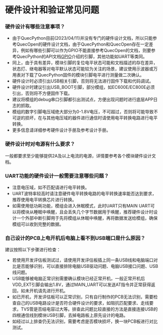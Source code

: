 # 硬件设计和验证常见问题

### **硬件设计有哪些注意事项？**

- 由于QuecPython目前(2023/04/11)并没有专门的硬件设计文档，所以只能参考QuecOpen的硬件设计文档，由于QuecPython和QuecOpen存在一定差异，例如有哪些引脚可以作为GPIO不能直接参考QuecOpen的文档，则要参考QuecPython的API文档[GPIO](../../../API_reference/zh/QuecPython_classlib/machine.Pin.md)介绍的引脚，其他功能如UART等类同。
- 同上，由于具有差异，模块引脚的复位电平状态可能和文档描述的存在差异，状态灯、继电器等对电平默认状态可能较为关注的场景，建议使用示波器或万用表对下载了QuecPython固件的模块引脚电平进行测量做二次确认。
- 硬件设计时必须引出USB相关引脚，否则将无法进行固件下载和代码调试。
- 硬件设计时建议引出USB_BOOT引脚，部分模组，如EC600E/EC800E必须引出，否则将不方便固件下载。
- 建议将模组的debug串口引脚都引出测试点，方便出现问题时进行底层APP日志的抓取。
- 模组的数字引脚电压域绝大部分为0-1.8V电压，不可超过，否则将可能导致不可逆的损坏，在与其他电压域的器件进行通信时请使用电平转换电路进行电平转换。
- 更多信息请详细参考硬件设计手册及参考设计手册。

### **硬件设计时对电源有什么要求？**

一般都要求至少能够提供2A及以上电流的电源，详情要参考各个模块硬件设计文档。

### UART功能的硬件设计一般需要注意哪些问题？

- 注意电压域，如不匹配请进行电平转换。
- UART波特率较高时请注意硬件电平转换电路的电平转换速率能否达到要求，推荐使用电平转换芯片进行转换。
- 如需使用低功耗功能，模组会进入休眠模式，此时UART只有MAIN UART可以将模块从睡眠中唤醒，且会丢失几个字节数据用于唤醒，推荐硬件设计时设计一个外部中断引脚用于先将模组从休眠中唤醒，再将数据发送给模组，确保模组可以收到完整的数据。

### 自己设计的PCB上电开机后电脑上看不到USB端口是什么原因？

建议按照以下步骤进行检查：

- 若使用开发评估板测试过，请使用开发评估板插上同一条USB线和电脑端口对比是否能够识别，可以直接排除电脑USB驱动问题、电脑USB接口问题、USB线问题。
- USB能够被电脑正常识别需要确认模块已经正常开机，一般正常开机后VDD_EXT引脚会输出1.8V，通过MAIN_UART可以发送AT指令并正常获得返回，如未开机请先进行开机。
- 如已开机，开发评估板可以正常识别，只有自行制作的PCB无法识别，需要检查自己的USB电路设计是否符合硬件设计的要求，如阻抗匹配要求、走线要求，TVS管是否结电容过大等。排查此问题比较直接的方法是直接连接USB的四根通信线到模块USB引脚，去掉电路板上原先设计的电路。
- 如经过以上排查仍无法识别，需要考虑是否模块损坏，换一块PCB板进行对比测试。

